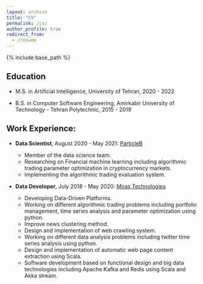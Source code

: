 ```yaml
---
layout: archive
title: "CV"
permalink: /cv/
author_profile: true
redirect_from:
  - /resume
---
```


{% include base_path %}

## Education
* M.S. in Artificial Intelligence, University of Tehran, 2020 - 2022

* B.S. in Computer Software Engineering, Amirkabir University of Technology - Tehran Polytechnic, 2015 - 2019


## Work Experience:
* **Data Scientist**, August 2020 - May 2021: [ParticleB](https://particleb.ai/)

  * Member of the data science team.
  * Researching on Financial machine learning including algorithmic trading parameter optimization in cryptocurrency markets.
  * Implementing the algorithmic trading evaluation system.

* **Data Developer**, July 2018 - May 2020: [Miras Technologies](https://www.linkedin.com/company/miras-tech/)

  * Developing Data-Driven Platforms.
  * Working on different algorithmic trading problems including portfolio management, time series analysis and parameter optimization using python.
  * Improve news clustering method.
  * Design and implementation of web crawling system.
  * Working on different data analysis problems including twitter time series analysis using python.
  * Design and implementation of automatic web page content extraction using Scala.
  *  Software development based on functional design and big data technologies including Apache Kafka and Redis using Scala and Akka stream.

<!-- Work experience
======
* Summer 2015: Research Assistant
  * Github University
  * Duties included: Tagging issues
  * Supervisor: Professor Git

* Fall 2015: Research Assistant
  * Github University
  * Duties included: Merging pull requests
  * Supervisor: Professor Hub
  
Skills
======
* Skill 1
* Skill 2
  * Sub-skill 2.1
  * Sub-skill 2.2
  * Sub-skill 2.3
* Skill 3

Publications
======
  <ul>{% for post in site.publications %}
    {% include archive-single-cv.html %}
  {% endfor %}</ul>
  
Talks
======
  <ul>{% for post in site.talks %}
    {% include archive-single-talk-cv.html %}
  {% endfor %}</ul>
  
Teaching
======
  <ul>{% for post in site.teaching %}
    {% include archive-single-cv.html %}
  {% endfor %}</ul>
  
Service and leadership
======
* Currently signed in to 43 different slack teams -->

